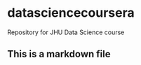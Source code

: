 datasciencecoursera
===================

Repository for JHU Data Science course

## This is a markdown file
